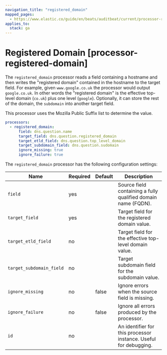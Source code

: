 ```yaml
---
navigation_title: "registered_domain"
mapped_pages:
  - https://www.elastic.co/guide/en/beats/auditbeat/current/processor-registered-domain.html
applies_to:
  stack: ga
---
```


# Registered Domain [processor-registered-domain]


The `registered_domain` processor reads a field containing a hostname and then writes the "registered domain" contained in the hostname to the target field. For example, given `www.google.co.uk` the processor would output `google.co.uk`. In other words the "registered domain" is the effective top-level domain (`co.uk`) plus one level (`google`). Optionally, it can store the rest of the domain, the `subdomain` into another target field.

This processor uses the Mozilla Public Suffix list to determine the value.

```yaml
processors:
  - registered_domain:
      field: dns.question.name
      target_field: dns.question.registered_domain
      target_etld_field: dns.question.top_level_domain
      target_subdomain_field: dns.question.sudomain
      ignore_missing: true
      ignore_failure: true
```

The `registered_domain` processor has the following configuration settings:

| Name | Required | Default | Description |
| --- | --- | --- | --- |
| `field` | yes |  | Source field containing a fully qualified domain name (FQDN). |
| `target_field` | yes |  | Target field for the registered domain value. |
| `target_etld_field` | no |  | Target field for the effective top-level domain value. |
| `target_subdomain_field` | no |  | Target subdomain field for the subdomain value. |
| `ignore_missing` | no | false | Ignore errors when the source field is missing. |
| `ignore_failure` | no | false | Ignore all errors produced by the processor. |
| `id` | no |  | An identifier for this processor instance. Useful for debugging. |


